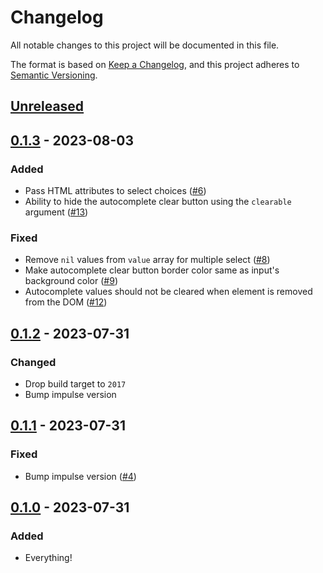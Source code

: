 # Changelog

All notable changes to this project will be documented in this file.

The format is based on [Keep a Changelog](https://keepachangelog.com/en/1.0.0/),
and this project adheres to [Semantic Versioning](https://semver.org/spec/v2.0.0.html).

## [Unreleased]

## [0.1.3] - 2023-08-03

### Added

- Pass HTML attributes to select choices ([#6](https://github.com/Ambiki/impulse_view_components/pull/6))
- Ability to hide the autocomplete clear button using the `clearable` argument ([#13](https://github.com/Ambiki/impulse_view_components/pull/13))

### Fixed

- Remove `nil` values from `value` array for multiple select ([#8](https://github.com/Ambiki/impulse_view_components/pull/8))
- Make autocomplete clear button border color same as input's background color ([#9](https://github.com/Ambiki/impulse_view_components/pull/9))
- Autocomplete values should not be cleared when element is removed from the DOM ([#12](https://github.com/Ambiki/impulse_view_components/pull/12))

## [0.1.2] - 2023-07-31

### Changed

- Drop build target to `2017`
- Bump impulse version

## [0.1.1] - 2023-07-31

### Fixed

- Bump impulse version ([#4](https://github.com/Ambiki/impulse_view_components/pull/4))

## [0.1.0] - 2023-07-31

### Added

- Everything!

[unreleased]: https://github.com/Ambiki/impulse_view_components/compare/v0.1.3...HEAD
[0.1.3]: https://github.com/Ambiki/impulse_view_components/compare/v0.1.2...v0.1.3
[0.1.2]: https://github.com/Ambiki/impulse_view_components/compare/v0.1.1...v0.1.2
[0.1.1]: https://github.com/Ambiki/impulse_view_components/compare/v0.1.0...v0.1.1
[0.1.0]: https://github.com/Ambiki/impulse_view_components/releases/tag/v0.1.0

